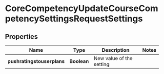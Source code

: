 

# CoreCompetencyUpdateCourseCompetencySettingsRequestSettings


## Properties

| Name | Type | Description | Notes |
|------------ | ------------- | ------------- | -------------|
|**pushratingstouserplans** | **Boolean** | New value of the setting |  |



